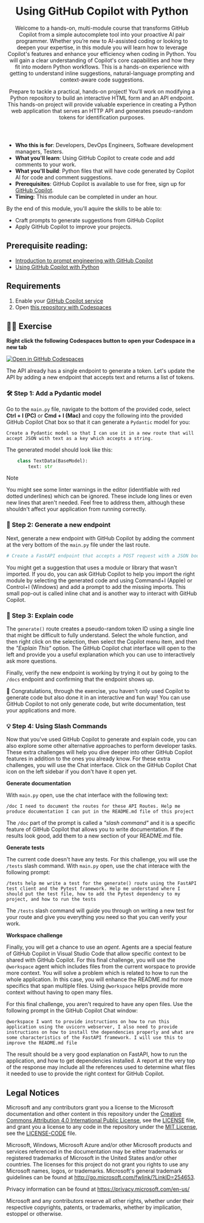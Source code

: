 <header>

# Using GitHub Copilot with Python

Welcome to a hands-on, multi-module course that transforms GitHub Copilot from a simple autocomplete tool into your proactive AI pair programmer. Whether you’re new to AI-assisted coding or looking to deepen your expertise, in this module you will learn how to leverage Copilot's features and enhance your efficiency when coding in Python. You will gain a clear understanding of Copilot's core capabilities and how they fit into modern Python workflows. This is a hands-on experience with getting to understand inline suggestions, natural-language prompting and context-aware code suggestions.

Prepare to tackle a practical, hands-on project! You’ll work on modifying a Python repository to build an interactive HTML form and an API endpoint. This hands-on project will provide valuable experience in creating a Python web application that serves an HTTP API and generates pseudo-random tokens for identification purposes.

</header>


- **Who this is for**: Developers, DevOps Engineers, Software development managers, Testers.
- **What you'll learn**: Using GitHub Copilot to create code and add comments to your work.
- **What you'll build**: Python files that will have code generated by Copilot AI for code and comment suggestions.
- **Prerequisites**: GitHub Copilot is available to use for free, sign up for [GitHub Copilot](https://gh.io/copilot).
- **Timing**: This module can be completed in under an hour.

By the end of this module, you'll aquire the skills to be able to:

- Craft prompts to generate suggestions from GitHub Copilot
- Apply GitHub Copilot to improve your projects.

## Prerequisite reading:
- [Introduction to prompt engineering with GitHub Copilot](https://learn.microsoft.com/training/modules/introduction-prompt-engineering-with-github-copilot//?WT.mc_id=academic-113596-abartolo)
- [Using GitHub Copilot with Python](https://learn.microsoft.com/en-us/training/modules/introduction-copilot-python/?WT.mc_id=academic-113596-abartolo)

## Requirements

1. Enable your [GitHub Copilot service](https://github.com/github-copilot/signup)
1. Open [this repository with Codespaces](https://codespaces.new/MicrosoftDocs/mslearn-copilot-codespaces-python)

## 💪🏽 Exercise

**Right click the following Codespaces button to open your Codespace in a new tab**
 
[![Open in GitHub Codespaces](https://github.com/codespaces/badge.svg)](https://codespaces.new/MicrosoftDocs/mslearn-copilot-codespaces-python)

The API already has a single endpoint to generate a token. Let's update the API by adding a new endpoint that accepts text and returns a list of tokens.

### 🛠 Step 1: Add a Pydantic model

Go to the `main.py` file, navigate to the bottom of the provided code, select **Ctrl + I (PC)** or **Cmd + I (Mac)** and copy the following into the provided GitHub Copilot Chat box so that it can generate a `Pydantic` model for you: 

```
Create a Pydantic model so that I can use it in a new route that will accept JSON with text as a key which accepts a string.
```

The generated model should look like this:

```python
    class TextData(BaseModel):
        text: str
```

> [!NOTE]
> You might see some linter warnings in the editor (identifiable with red dotted underlines) which can be ignored. These include long lines or even new lines that aren't needed. Feel free to address them, although these shouldn't affect your application from running correctly.

### 🔎 Step 2: Generate a new endpoint

Next, generate a new endpoint with GitHub Copilot by adding the comment at the very bottom of the `main.py` file under the last route.

```python
# Create a FastAPI endpoint that accepts a POST request with a JSON body containing a single field called "text" and returns a checksum of the text 
```

You might get a suggestion that uses a module or library that wasn't imported. If you do, you can ask GitHub Copilot to help you import the right module by selecting the generated code and using Command+I (Apple) or Control+I (Windows) and add a prompt to add the missing imports. This small pop-out is called inline chat and is another way to interact with GitHub Copilot.

### 🐍 Step 3: Explain code

The `generate()` route creates a pseudo-random token ID using a single line that might be difficult to fully understand. Select the whole function, and then right click on the selection, then select the Copilot menu item, and then the _"Explain This"_ option. The GitHub Copilot chat interface will open to the left and provide you a useful explanation which you can use to interactively ask more questions.

Finally, verify the new endpoint is working by trying it out by going to the `/docs` endpoint and confirming that the endpoint shows up.

🚀 Congratulations, through the exercise, you haven't only used Copilot to generate code but also done it in an interactive and fun way! You can use GitHub Copilot to not only generate code, but write documentation, test your applications and more.

### 💡 Step 4: Using Slash Commands

Now that you've used GitHub Copilot to generate and explain code, you can also explore some other alternative approaches to perform developer tasks. These extra challenges will help you dive deeper into other GitHub Copilot features in addition to the ones you already know. For these extra challenges, you will use the Chat interface. Click on the GitHub Copilot Chat icon on the left sidebar if you don't have it open yet.

**Generate documentation**
 
With `main.py` open, use the chat interface with the following text:

```
/doc I need to document the routes for these API Routes. Help me produce documentation I can put in the README.md file of this project
```

The `/doc` part of the prompt is called a _"slash command"_ and it is a specific feature of GitHub Copilot that allows you to write documentation. If the results look good, add them to a new section of your README.md file.


**Generate tests**
 
The current code doesn't have any tests. For this challenge, you will use the `/tests` slash command. With `main.py` open, use the chat interace with the following prompt:

```
/tests help me write a test for the generate() route using the FastAPI test client and the Pytest framework. Help me understand where I should put the test file, how to add the Pytest dependency to my project, and how to run the tests
```

The `/tests` slash command will guide you through on writing a new test for your route and give you everything you need so that you can verify your work.

**Workspace challenge**
 
Finally, you will get a chance to use an _agent_. Agents are a special feature of GitHub Copilot in Visual Studio Code that allow specific context to be shared with GitHub Copilot. For this final challenge, you will use the `@workspace` agent which includes files from the current worspace to provide more context. You will solve a problem which is related to how to run the whole application. In this case, you will enhance the README.md for more specifics that span multiple files. Using `@workspace` helps provide more context without having to open many files.

For this final challenge, you aren't required to have any open files. Use the following prompt in the GitHub Copilot Chat window:

```
@workspace I want to provide instructions on how to run this application using the uvicorn webserver, I also need to provide instructions on how to install the dependencies properly and what are some characteristics of the FastAPI framework. I will use this to improve the README.md file
```

The result should be a very good explanation on FastAPI, how to run the application, and how to get dependencies installed. A report at the very top of the response may include all the references used to determine what files it needed to use to provide the right context for GitHub Copilot.



## Legal Notices

Microsoft and any contributors grant you a license to the Microsoft documentation and other content
in this repository under the [Creative Commons Attribution 4.0 International Public License](https://creativecommons.org/licenses/by/4.0/legalcode),
see the [LICENSE](LICENSE) file, and grant you a license to any code in the repository under the [MIT License](https://opensource.org/licenses/MIT), see the
[LICENSE-CODE](LICENSE-CODE) file.

Microsoft, Windows, Microsoft Azure and/or other Microsoft products and services referenced in the documentation
may be either trademarks or registered trademarks of Microsoft in the United States and/or other countries.
The licenses for this project do not grant you rights to use any Microsoft names, logos, or trademarks.
Microsoft's general trademark guidelines can be found at http://go.microsoft.com/fwlink/?LinkID=254653.

Privacy information can be found at https://privacy.microsoft.com/en-us/

Microsoft and any contributors reserve all other rights, whether under their respective copyrights, patents,
or trademarks, whether by implication, estoppel or otherwise.
